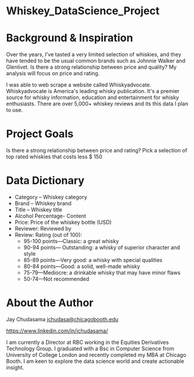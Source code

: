 # Whiskey_DataScience_Project

# Background & Inspiration
Over the years, I’ve tasted a very limited selection of whiskies, and they have tended to be the usual common brands such as Johnnie Walker and Glenlivet. Is there a strong relationship between price and quality? My analysis will focus on price and rating.

I was able to web scrape a website called Whiskyadvocate. Whiskyadvocate is America's leading whisky publication. It's a premier source for whisky information, education and entertainment for whisky enthusiasts. There are over 5,000+ whiskey reviews and its this data I plan to use.

# Project Goals
Is there a strong relationship between price and rating?
Pick a selection of top rated whiskies that costs less $ 150

# Data Dictionary

- Category – Whiskey category
- Brand – Whiskey brand
- Title – Whiskey title
- Alcohol Percentage- Content
- Price: Price of the whiskey bottle (USD)
- Reviewer: Reviewed by
- Review: Rating (out of 100):
  - 95-100 points—Classic: a great whisky
  - 90-94 points— Outstanding: a whisky of superior character and style
  - 85-89 points—Very good: a whisky with special qualities
  - 80-84 points—Good: a solid, well-made whisky
  - 75-79—Mediocre: a drinkable whisky that may have minor flaws
  - 50-74—Not recommended

# About the Author

Jay Chudasama
jchudasa@chicagobooth.edu

https://www.linkedin.com/in/jchudasama/

I am currently a Director at RBC working in the Equities Derivatives Technology Group. I graduated with a Bsc in Computer Science from University of College London and recently completed my MBA at Chicago Booth. I am keen to explore the data science world and create actionable insight.
